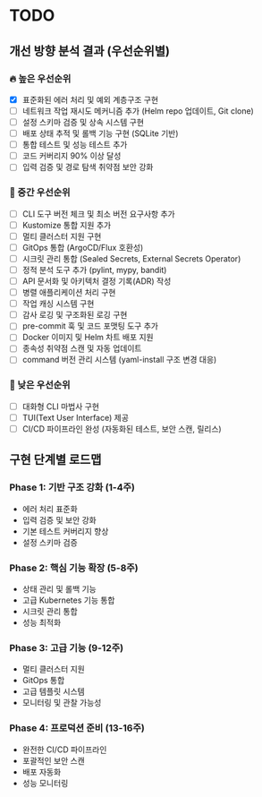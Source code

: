 # TODO

## 개선 방향 분석 결과 (우선순위별)

### 🔥 높은 우선순위
- [x] 표준화된 에러 처리 및 예외 계층구조 구현
- [ ] 네트워크 작업 재시도 메커니즘 추가 (Helm repo 업데이트, Git clone)
- [ ] 설정 스키마 검증 및 상속 시스템 구현
- [ ] 배포 상태 추적 및 롤백 기능 구현 (SQLite 기반)
- [ ] 통합 테스트 및 성능 테스트 추가
- [ ] 코드 커버리지 90% 이상 달성
- [ ] 입력 검증 및 경로 탐색 취약점 보안 강화

### 🔶 중간 우선순위
- [ ] CLI 도구 버전 체크 및 최소 버전 요구사항 추가
- [ ] Kustomize 통합 지원 추가
- [ ] 멀티 클러스터 지원 구현
- [ ] GitOps 통합 (ArgoCD/Flux 호환성)
- [ ] 시크릿 관리 통합 (Sealed Secrets, External Secrets Operator)
- [ ] 정적 분석 도구 추가 (pylint, mypy, bandit)
- [ ] API 문서화 및 아키텍처 결정 기록(ADR) 작성
- [ ] 병렬 애플리케이션 처리 구현
- [ ] 작업 캐싱 시스템 구현
- [ ] 감사 로깅 및 구조화된 로깅 구현
- [ ] pre-commit 훅 및 코드 포맷팅 도구 추가
- [ ] Docker 이미지 및 Helm 차트 배포 지원
- [ ] 종속성 취약점 스캔 및 자동 업데이트
- [ ] command 버전 관리 시스템 (yaml-install 구조 변경 대응)

### 🔸 낮은 우선순위
- [ ] 대화형 CLI 마법사 구현
- [ ] TUI(Text User Interface) 제공
- [ ] CI/CD 파이프라인 완성 (자동화된 테스트, 보안 스캔, 릴리스)

## 구현 단계별 로드맵

### Phase 1: 기반 구조 강화 (1-4주)
- 에러 처리 표준화
- 입력 검증 및 보안 강화
- 기본 테스트 커버리지 향상
- 설정 스키마 검증

### Phase 2: 핵심 기능 확장 (5-8주)
- 상태 관리 및 롤백 기능
- 고급 Kubernetes 기능 통합
- 시크릿 관리 통합
- 성능 최적화

### Phase 3: 고급 기능 (9-12주)
- 멀티 클러스터 지원
- GitOps 통합
- 고급 템플릿 시스템
- 모니터링 및 관찰 가능성

### Phase 4: 프로덕션 준비 (13-16주)
- 완전한 CI/CD 파이프라인
- 포괄적인 보안 스캔
- 배포 자동화
- 성능 모니터링
